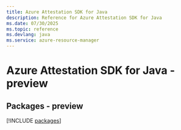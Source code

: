 ```yaml
---
title: Azure Attestation SDK for Java
description: Reference for Azure Attestation SDK for Java
ms.date: 07/30/2025
ms.topic: reference
ms.devlang: java
ms.service: azure-resource-manager
---
```

# Azure Attestation SDK for Java - preview
## Packages - preview
[!INCLUDE [packages](attestation-index.md)]